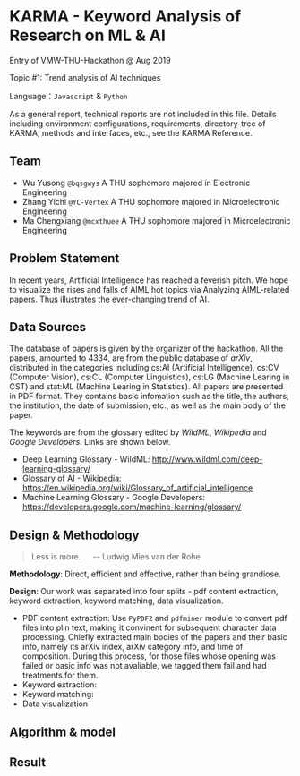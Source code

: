 # KARMA - Keyword Analysis of Research on ML & AI

Entry of VMW-THU-Hackathon @ Aug 2019

Topic #1: Trend analysis of AI techniques

Language：`Javascript` & `Python`

As a general report, technical reports are not included in this file. Details including environment configurations, requirements, directory-tree of KARMA, methods and interfaces, etc., see the KARMA Reference.

## Team

- Wu Yusong `@bqsgwys` A THU sophomore majored in Electronic Engineering
- Zhang Yichi `@YC-Vertex` A THU sophomore majored in Microelectronic Engineering
- Ma Chengxiang `@mcxthuee` A THU sophomore majored in Microelectronic Engineering

## Problem Statement

In recent years, Artificial Intelligence has reached a feverish pitch. We hope to visualize the rises and falls of AIML hot topics via Analyzing AIML-related papers. Thus illustrates the ever-changing trend of AI.

## Data Sources

The database of papers is given by the organizer of the hackathon.
All the papers, amounted to 4334, are from the public database of _arXiv_, distributed in the categories including cs:AI (Artificial Intelligence), cs:CV (Computer Vision), cs:CL (Computer Linguistics), cs:LG (Machine Learing in CST) and stat:ML (Machine Learing in Statistics).
All papers are presented in PDF format.
They contains basic infomation such as the title, the authors, the institution, the date of submission, etc., as well as the main body of the paper.

The keywords are from the glossary edited by _WildML_, _Wikipedia_ and _Google Developers_. Links are shown below.

- Deep Learning Glossary - WildML: http://www.wildml.com/deep-learning-glossary/
- Glossary of AI - Wikipedia: https://en.wikipedia.org/wiki/Glossary_of_artificial_intelligence
- Machine Learning Glossary - Google Developers: https://developers.google.com/machine-learning/glossary/

## Design & Methodology

> Less is more. &emsp; -- Ludwig Mies van der Rohe

**Methodology**: Direct, efficient and effective, rather than being grandiose.

**Design**: Our work was separated into four splits - pdf content extraction, keyword extraction, keyword matching, data visualization.

- PDF content extraction: Use `PyPDF2` and `pdfminer` module to convert pdf files into plin text, making it convinent for subsequent character data processing. Chiefly extracted main bodies of the papers and their basic info, namely its arXiv index, arXiv category info, and time of composition. During this process, for those files whose opening was failed or basic info was not avaliable, we tagged them fail and had treatments for them.
- Keyword extraction:
- Keyword matching:
- Data visualization

## Algorithm & model

## Result

